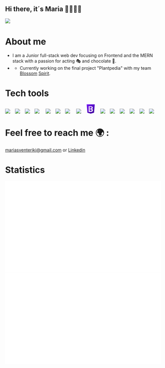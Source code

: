 ## Hi there, it´s Maria 👋👩🏼‍💻
![](WelcometoMatrix.gif)

# About me
* I am a Junior full-stack web dev focusing on Frontend and the MERN stack with a passion for acting 🎭 and chocolate 🍫. 
* * Currently working on the final project "Plantpedia" with my team 
[Blossom](https://github.com/aegli84/aegli84) [Spirit](https://github.com/NicklausDim).

# Tech tools 
<img with= "30" height= "30" src= "https://upload.wikimedia.org/wikipedia/commons/thumb/a/a7/React-icon.svg/1280px-React-icon.svg.png"/> &nbsp; &nbsp;<img with= "30" height= "30" src= "https://iconape.com/wp-content/files/ez/353342/svg/javascript-seeklogo.com.svg"/> &nbsp; &nbsp;<img with= "30" height= "30" src= "https://cdn1.iconfinder.com/data/icons/logotypes/32/badge-html-5-512.png"/> &nbsp; &nbsp;<img with= "30" height= "30" src= "https://upload.wikimedia.org/wikipedia/commons/thumb/7/70/Devicon-css3-plain.svg/2048px-Devicon-css3-plain.svg.png"/> &nbsp; &nbsp;
<img with= "30" height= "30" src= "https://upload.wikimedia.org/wikipedia/commons/thumb/d/d9/Node.js_logo.svg/1280px-Node.js_logo.svg.png"/> &nbsp; &nbsp;<img with= "30" height= "30" src= "https://cdn.iconscout.com/icon/free/png-512/mongodb-2-1175137.png"/> &nbsp; &nbsp;<img with= "30" height= "30" src= "https://cdn.iconscout.com/icon/free/png-256/redux-283024.png"/> &nbsp; &nbsp;
<img with= "30" height= "30" src= "https://cdn.iconscout.com/icon/free/png-256/jquery-7-1175152.png"/> &nbsp; &nbsp;<img with= "30" height= "30" src= "https://raw.githubusercontent.com/themedotid/bootstrap-icon/HEAD/docs/bootstrap-icon-css.png"/> &nbsp; &nbsp;<img with= "30" height= "30" src= "https://upload.wikimedia.org/wikipedia/commons/thumb/9/96/Sass_Logo_Color.svg/1024px-Sass_Logo_Color.svg.png"/> &nbsp; &nbsp;<img with= "30" height= "30" src= "https://upload.wikimedia.org/wikipedia/commons/thumb/d/d5/Slack_icon_2019.svg/1200px-Slack_icon_2019.svg.png"/> &nbsp; &nbsp;<img with= "30" height= "30" src= "https://upload.wikimedia.org/wikipedia/commons/3/33/Figma-logo.svg"/> &nbsp; &nbsp;<img with= "30" height= "30" src= "https://upload.wikimedia.org/wikipedia/commons/9/91/Octicons-mark-github.svg"/> &nbsp; &nbsp;<img with= "30" height= "30" src= "https://iconape.com/wp-content/png_logo_vector/git-icon.png"/>  &nbsp; &nbsp;<img with= "30" height= "30" src= "https://seeklogo.com/images/C/canva-logo-B4BE25729A-seeklogo.com.png"/>
 
  
# Feel free to reach me 🌍 :
mariasventeriki@gmail.com or [Linkedin](https://www.linkedin.com/in/maria-sventeriki-4133a01b3/)

# Statistics
![](https://raw.githubusercontent.com/MariaSventeriki/statistics/b873ecf046ce8658a8fa68a346b8614b29d1759b/generated/languages.svg)
![](https://raw.githubusercontent.com/MariaSventeriki/statistics/b873ecf046ce8658a8fa68a346b8614b29d1759b/generated/overview.svg)




